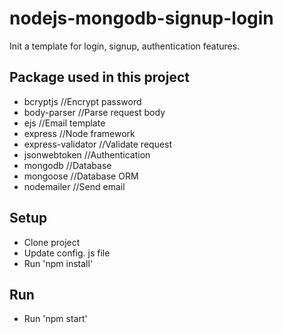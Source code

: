 # nodejs-mongodb-signup-login
Init a template for login, signup, authentication features. 

## Package used in this project

* bcryptjs //Encrypt password
* body-parser //Parse request body 
* ejs //Email template
* express //Node framework
* express-validator //Validate request
* jsonwebtoken //Authentication
* mongodb //Database 
* mongoose //Database ORM
* nodemailer //Send email

## Setup

* Clone project
* Update config. js file
* Run 'npm install'

## Run

* Run 'npm start'
